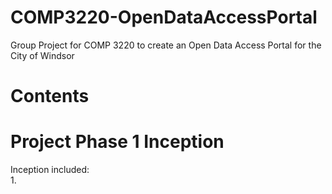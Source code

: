 # COMP3220-OpenDataAccessPortal
Group Project for COMP 3220 to create an Open Data Access Portal for the City of Windsor
<br/>
# Contents

# Project Phase 1 Inception
Inception included:<br/>
1.
